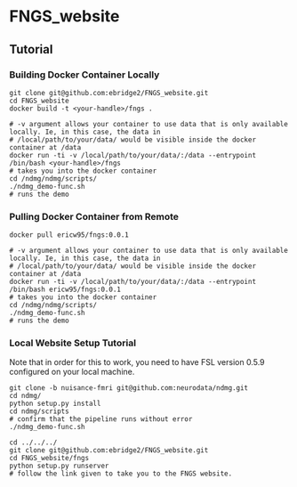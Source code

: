 # FNGS_website

## Tutorial

### Building Docker Container Locally
```
git clone git@github.com:ebridge2/FNGS_website.git
cd FNGS_website
docker build -t <your-handle>/fngs .

# -v argument allows your container to use data that is only available locally. Ie, in this case, the data in
# /local/path/to/your/data/ would be visible inside the docker container at /data
docker run -ti -v /local/path/to/your/data/:/data --entrypoint /bin/bash <your-handle>/fngs
# takes you into the docker container
cd /ndmg/ndmg/scripts/
./ndmg_demo-func.sh
# runs the demo
```

### Pulling Docker Container from Remote
```
docker pull ericw95/fngs:0.0.1

# -v argument allows your container to use data that is only available locally. Ie, in this case, the data in
# /local/path/to/your/data/ would be visible inside the docker container at /data
docker run -ti -v /local/path/to/your/data/:/data --entrypoint /bin/bash ericw95/fngs:0.0.1
# takes you into the docker container
cd /ndmg/ndmg/scripts/
./ndmg_demo-func.sh
# runs the demo
```

### Local Website Setup Tutorial

Note that in order for this to work, you need to have FSL version 0.5.9 configured on your local machine. 

```
git clone -b nuisance-fmri git@github.com:neurodata/ndmg.git
cd ndmg/
python setup.py install
cd ndmg/scripts
# confirm that the pipeline runs without error
./ndmg_demo-func.sh

cd ../../../
git clone git@github.com:ebridge2/FNGS_website.git
cd FNGS_website/fngs
python setup.py runserver
# follow the link given to take you to the FNGS website. 
```
